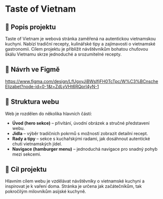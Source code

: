 # Taste of Vietnam

## 🥢 Popis projektu
Taste of Vietnam je webová stránka zaměřená na autentickou vietnamskou kuchyni. Nabízí tradiční recepty, kulinářské tipy a zajímavosti o vietnamské gastronomii. Cílem projektu je přiblížit návštěvníkům bohatou chuťovou škálu Vietnamu skrze jednoduché a srozumitelné recepty.

## 🎨 Návrh ve Figmě
https://www.figma.com/design/LfUgxyJiBWsIfjFH0TcTpc/W%C3%BCnscheElizabet?node-id=0-1&t=ZdLyVHt6RQprI4yN-1

## 🧭 Struktura webu
Web je rozdělen do několika hlavních částí:

- **Úvod (hero sekce)** – přivítání, úvodní obrázek a stručné představení webu.
- **Jídla** – výběr tradičních pokrmů s možností zobrazit detailní recept.
- **Rady a tipy** – sekce s kuchařskými radami, jak dosáhnout autentické chuti vietnamských jídel.
- **Navigace (hamburger menu)** – jednoduchá navigace pro snadný pohyb mezi sekcemi.

## 🎯 Cíl projektu
Hlavním cílem webu je vzdělávat návštěvníky o vietnamské kuchyni a inspirovat je k vaření doma. Stránka je určena jak začátečníkům, tak pokročilým milovníkům asijské kuchyně.

